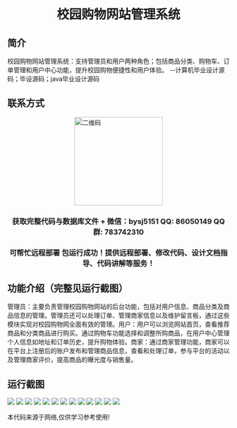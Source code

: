 <p><h1 align="center">校园购物网站管理系统</h1></p>

## 简介
校园购物网站管理系统：支持管理员和用户两种角色；包括商品分类、购物车、订单管理和用户中心功能，提升校园购物便捷性和用户体验。    --计算机毕业设计源码；毕设源码；java毕业设计源码


## 联系方式
<img src="https://bs-1329754181.cos.ap-shanghai.myqcloud.com/wx.jpg" alt="二维码" style="display: block; margin: 0 auto;" width="200px">
<p><h3 align="center">获取完整代码与数据库文件 + 微信：bysj5151 QQ: 86050149 QQ群: 783742310</h3></p>
<p><h3 align="center">可帮忙远程部署 包运行成功！提供远程部署、修改代码、设计文档指导、代码讲解等服务！</h3></p>

## 功能介绍（完整见运行截图）
管理员：主要负责管理校园购物网站的后台功能，包括对用户信息、商品分类及商品信息的管理。管理员还可以处理订单、管理商家信息以及维护留言板，通过这些模块实现对校园购物网全面有效的管理。用户：用户可以浏览网站首页，查看推荐商品和分类商品进行购买。通过购物车功能选择和调整所购商品，在用户中心管理个人信息如地址和订单历史，提升购物体验。商家：通过商家管理功能，商家可以在平台上注册后的账户发布和管理商品信息，查看和处理订单，参与平台的活动以及管理商家评价，提高商品的曝光度与销售量。


## 运行截图
![](imgs/588112-20221008121652319-883818601.png)
![](imgs/588112-20221008121713269-196407241.png)
![](imgs/588112-20221008121721428-1590629016.png)
![](imgs/588112-20221008121747252-650172271.png)
![](imgs/588112-20221008121808802-2108755954.png)
![](imgs/588112-20221008121815827-573654090.png)
![](imgs/588112-20221008121820303-476307329.png)
![](imgs/588112-20221008121826696-319717665.png)
![](imgs/588112-20220922103526339-1493007170.png)
![](imgs/588112-20220922103543790-1329624097.png)
![](imgs/588112-20220922103559105-1654136839.png)
![](imgs/588112-20220922103617450-1858868571.png)
![](imgs/588112-20220922103637646-959105862.png)

<p>本代码来源于网络,仅供学习参考使用!</p>
